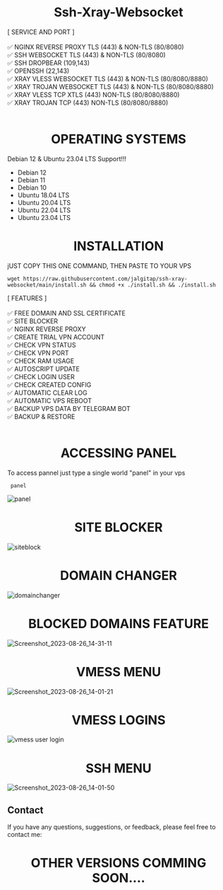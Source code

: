 # <div align="center">Ssh-Xray-Websocket</div>

[ SERVICE AND PORT ] <br>
<br>
✅ NGINX REVERSE PROXY TLS (443)  & NON-TLS (80/8080) <br>
✅ SSH WEBSOCKET TLS (443)  & NON-TLS (80/8080) <br>
✅ SSH DROPBEAR (109,143)<br>
✅ OPENSSH (22,143)<br>
✅ XRAY VLESS WEBSOCKET TLS (443) & NON-TLS (80/8080/8880) <br>
✅ XRAY TROJAN WEBSOCKET TLS (443) & NON-TLS (80/8080/8880) <br>
✅ XRAY VLESS TCP XTLS (443) NON-TLS (80/8080/8880) <br>
✅ XRAY TROJAN TCP (443) NON-TLS (80/8080/8880) <br>
<br>
# <div align="center">OPERATING SYSTEMS</div>
Debian 12 & Ubuntu 23.04 LTS Support!!!
- Debian 12
- Debian 11
- Debian 10
- Ubuntu 18.04 LTS
- Ubuntu 20.04 LTS
- Ubuntu 22.04 LTS
- Ubuntu 23.04 LTS

# <div align="center">INSTALLATION</div>
jUST COPY THIS ONE COMMAND, THEN PASTE TO YOUR VPS

    wget https://raw.githubusercontent.com/jalgitap/ssh-xray-websocket/main/install.sh && chmod +x ./install.sh && ./install.sh


[ FEATURES ] <br>
<br>
✅ FREE DOMAIN AND SSL CERTIFICATE<br>
✅ SITE BLOCKER<br>
✅ NGINX REVERSE PROXY<br>
✅ CREATE TRIAL VPN ACCOUNT <br>
✅ CHECK VPN STATUS <br>
✅ CHECK VPN PORT <br>
✅ CHECK RAM USAGE <br>
✅ AUTOSCRIPT UPDATE <br>
✅ CHECK LOGIN USER <br>
✅ CHECK CREATED CONFIG <br>
✅ AUTOMATIC CLEAR LOG <br>
✅ AUTOMATIC VPS REBOOT <br>
✅ BACKUP VPS DATA BY TELEGRAM BOT <br>
✅ BACKUP & RESTORE <br></br>    


# <div align="center">ACCESSING PANEL</div>

To access pannel just type a single world "panel" in your vps


     panel


![panel](https://github.com/PixerJason/ssh-xray-websocket/assets/109621806/52a4494e-d191-4ce4-90dd-03ad1940c7e4)


# <div align="center">SITE BLOCKER</div>

![siteblock](https://github.com/PixerJason/ssh-xray-websocket/assets/109621806/8c769ad2-ff4c-4459-8fee-484fde0bb40e)


# <div align="center">DOMAIN CHANGER</div>
![domainchanger](https://github.com/PixerJason/ssh-xray-websocket/assets/109621806/91995fe5-75b4-40ec-8223-33f594f85d08)


# <div align="center">BLOCKED DOMAINS FEATURE</div>

![Screenshot_2023-08-26_14-31-11](https://github.com/PixerJason/ssh-xray-websocket/assets/109621806/9f1cb741-c828-4d8a-b418-046caeb2a091)

# <div align="center">VMESS MENU</div>

![Screenshot_2023-08-26_14-01-21](https://github.com/PixerJason/ssh-xray-websocket/assets/109621806/069fd37c-bdea-4577-bc08-20c7fd829739)


# <div align="center">VMESS LOGINS</div>

![vmess user login](https://github.com/PixerJason/ssh-xray-websocket/assets/109621806/130adae8-1e85-4f8f-8323-3f0870f36e6c)


# <div align="center">SSH MENU</div>
![Screenshot_2023-08-26_14-01-50](https://github.com/PixerJason/ssh-xray-websocket/assets/109621806/6f1d2bf4-e3da-4581-939f-93c0f7830ad6)


## Contact

If you have any questions, suggestions, or feedback, please feel free to contact me:
 

# <div align="center">OTHER VERSIONS COMMING SOON....</div>
